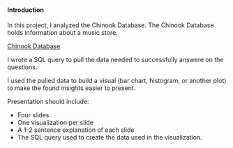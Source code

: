 #### Introduction

In this project, I analyzed the Chinook Database. The Chinook Database holds information about a music store.

[Chinook Database](chinook_db.png)

 I wrote a SQL query to pull the data needed to successfully answere on the questions.

 I used the pulled data to build a visual (bar chart, histogram, or another plot) to make the found insights easier to present.

Presentation should include:

- Four slides
- One visualization per slide
- A 1-2 sentence explanation of each slide
- The SQL query used to create the data used in the visualization.
